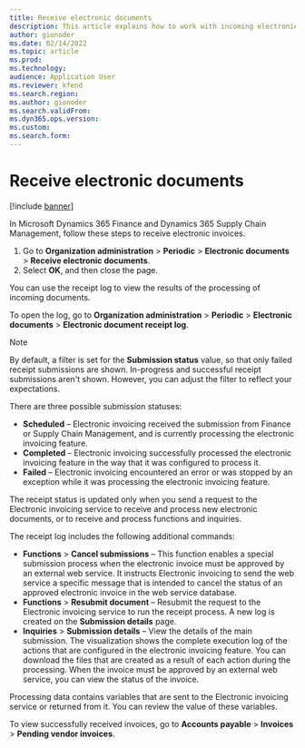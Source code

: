 ```yaml
---
title: Receive electronic documents
description: This article explains how to work with incoming electronic documents.
author: gionoder
ms.date: 02/14/2022
ms.topic: article
ms.prod: 
ms.technology: 
audience: Application User
ms.reviewer: kfend
ms.search.region: 
ms.author: gionoder
ms.search.validFrom: 
ms.dyn365.ops.version: 
ms.custom: 
ms.search.form: 
---
```


# Receive electronic documents 

[!include [banner](../../includes/banner.md)]

In Microsoft Dynamics 365 Finance and Dynamics 365 Supply Chain Management, follow these steps to receive electronic invoices.

1. Go to **Organization administration** \> **Periodic** \> **Electronic documents** \> **Receive electronic documents**.
2. Select **OK**, and then close the page.

You can use the receipt log to view the results of the processing of incoming documents.

To open the log, go to **Organization administration** \> **Periodic** \> **Electronic documents** \> **Electronic document receipt log**.

> [!NOTE]
> By default, a filter is set for the **Submission status** value, so that only failed receipt submissions are shown. In-progress and successful receipt submissions aren't shown. However, you can adjust the filter to reflect your expectations.

There are three possible submission statuses:

- **Scheduled** – Electronic invoicing received the submission from Finance or Supply Chain Management, and is currently processing the electronic invoicing feature.
- **Completed** – Electronic invoicing successfully processed the electronic invoicing feature in the way that it was configured to process it.
- **Failed** – Electronic invoicing encountered an error or was stopped by an exception while it was processing the electronic invoicing feature.

The receipt status is updated only when you send a request to the Electronic invoicing service to receive and process new electronic documents, or to receive and process functions and inquiries.

The receipt log includes the following additional commands:

- **Functions** \> **Cancel submissions** – This function enables a special submission process when the electronic invoice must be approved by an external web service. It instructs Electronic invoicing to send the web service a specific message that is intended to cancel the status of an approved electronic invoice in the web service database.
- **Functions** \> **Resubmit document** – Resubmit the request to the Electronic invoicing service to run the receipt process. A new log is created on the **Submission details** page. 
- **Inquiries** \> **Submission details** – View the details of the main submission. The visualization shows the complete execution log of the actions that are configured in the electronic invoicing feature. You can download the files that are created as a result of each action during the processing. When the invoice must be approved by an external web service, you can view the status of the invoice.

Processing data contains variables that are sent to the Electronic invoicing service or returned from it. You can review the value of these variables.

To view successfully received invoices, go to **Accounts payable** \> **Invoices** \> **Pending vendor invoices**.
